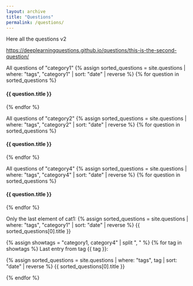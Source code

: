 ```yaml
---
layout: archive
title: "Questions"
permalink: /questions/
---
```


Here all the questions v2


https://deeplearningquestions.github.io/questions/this-is-the-second-question/

All questions of "category1"
{% assign sorted_questions = site.questions | where: "tags", "category1" | sort: "date" | reverse %}
{% for question in sorted_questions %}
  <h4>{{ question.title }}</h4>
{% endfor %}

All questions of "category2"
{% assign sorted_questions = site.questions | where: "tags", "category2" | sort: "date" | reverse %}
{% for question in sorted_questions %}
  <h4>{{ question.title }}</h4>
{% endfor %}

All questions of "category4"
{% assign sorted_questions = site.questions | where: "tags", "category4" | sort: "date" | reverse %}
{% for question in sorted_questions %}
  <h4>{{ question.title }}</h4>
{% endfor %}

Only the last element of cat1:
{% assign sorted_questions = site.questions | where: "tags", "category1" | sort: "date" | reverse %}
{{ sorted_questions[0].title }}


{% assign showtags = "category1, category4" | split ", " %}
{% for tag in showtags %}
  Last entry from tag {{ tag }}:
  
  {% assign sorted_questions = site.questions | where: "tags", tag | sort: "date" | reverse %}
  {{ sorted_questions[0].title }}
  
{% endfor %}
